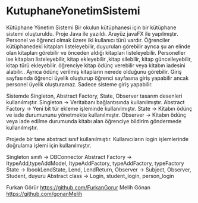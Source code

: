 # KutuphaneYonetimSistemi

Kütüphane Yönetim Sistemi
Bir okulun kütüphanesi için bir kütüphane sistemi oluşturuldu. Proje Java ile yazıldı. Arayüz javaFX ile yapılmıştır.
Personel ve öğrenci olmak üzere iki kullanıcı türü vardır.
Öğrenciler kütüphanedeki kitapları listeleyebilir, duyuruları görebilir ayrıca şu an elinde olan kitapları görebilir ve önceden aldığı kitapları listeleyebilir.
Personeller ise kitapları listeleyebilir, kitap ekleyebilir ,kitap silebilir, kitap güncelleyebilir, kitap türü ekleyebilir. öğrenciye kitap ödünç verebilir veya kitabın iadesini alabilir.. Ayrıca ödünç verilmiş kitapların nerede olduğunu görebilir.
Giriş sayfasında öğrenci üyelik oluşturup öğrenci sayfasına giriş yapabilir ancak personel üyelik oluşturamaz. Sadece sisteme giriş yapabilir.


Sistemde Singleton, Abstract Factory, State, Observer tasarım desenleri kullanılmıştır.
Singleton -> Veritabanı bağlantısında kullanılmıştır.
Abstract Factory -> Yeni bit tür ekleme işleminde kullanılmıştır.
State -> Kitabın ödünç ve iade durumununu yönetmekte kullanılmıştır.
Observer -> Kitabın ödünç veya iade edilme durumunda kitabı alan öğrenciye bildirim göndermede kullanılmıştır.

Projede bir tane abstract sınıf kullanılmıştır. Kullanıcıların login işlemlerinde doğrulama işlemi için kullanılmıştır.


Singleton sınıfı -> DBConnector
Abstract Factory -> ItypeAdd,typeAddModel, ItypeAddFactory, typeAddFactory, typeFactory
State -> IbookLendState, Lend, LendReturn,
Observer -> Subject, Observer, Student, duyuru
Abstract class -> Login, student_login, person_login


Furkan Görür https://github.com/FurkanGorur
Melih Gönan https://github.com/gonanMelih 
